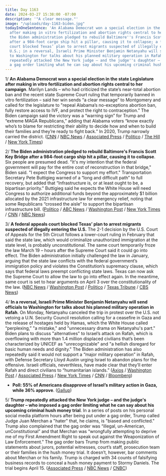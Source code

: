 ```yaml
---
title: Day 1163
date: 2024-03-27 15:38:00 -07:00
description: '"A clear message."'
image: "/uploads/day-1163-biden.jpg"
todayInOneSentence: 'An Alabama Democrat won a special election in the state Legislature
  after making in vitro fertilization and abortion rights central to her campaign;
  the Biden administration pledged to rebuild Baltimore''s Francis Scott Key Bridge
  after a 984-foot cargo ship hit a pillar, causing it to collapse; a federal appeals
  court blocked Texas’ plan to arrest migrants suspected of illegally entering the
  U.S.; in a reversal, Israeli Prime Minister Benjamin Netanyahu will send officials
  to Washington for talks about his planned military operation in Rafah; and Trump
  repeatedly attacked the New York judge – and the judge''s daughter – who imposed
  a gag order limiting what he can say about his upcoming criminal hush money trial. '
---
```


1/ **An Alabama Democrat won a special election in the state Legislature after making in vitro fertilization and abortion rights central to her campaign**. Marilyn Lands – who had criticized the state’s near-total abortion ban and the recent state Supreme Court ruling that temporarily banned in vitro fertilization – said her win sends “a clear message” to Montgomery and called for the legislature to "repeal Alabama’s no-exceptions abortion ban, fully restore access to IVF, and protect the right to contraception.” The Biden campaign said the victory was a “warning sign” for Trump and “extreme MAGA Republicans,” adding that Alabama voters “know exactly who’s to blame for restricting their ability to decide how and when to build their families and they’re ready to fight back.” In 2020, Trump narrowly carried the district. ([CNN](https://www.cnn.com/2024/03/26/politics/alabama-special-election-democrat-reproductive-rights) / [NBC News](https://www.nbcnews.com/politics/elections/democrat-marilyn-lands-wins-alabama-special-election-ivf-abortion-righ-rcna145210) / [Associated Press](https://apnews.com/article/alabama-ivf-abortion-legislature-378c3fa32dcfc2d0401f3893828482af) / [Politico](https://www.politico.com/news/2024/03/26/abortion-winning-strategy-alabama-democrat-00149205) / [The Hill](https://thehill.com/homenews/campaign/4557670-democrat-wins-alabama-special-election-after-focusing-on-ivf-abortion/) / [New York Times](https://www.nytimes.com/live/2024/03/27/us/trump-biden-election))

2/ **The Biden administration pledged to rebuild Baltimore's Francis Scott Key Bridge after a 984-foot cargo ship hit a pillar, causing it to collapse**. Six people are presumed dead. "It's my intention that the federal government will pay for the entire cost of reconstruction in that bridge," Biden said. "I expect the Congress to support my effort." Transportation Secretary Pete Buttigieg warned of a “long and difficult path” to full recovery, but added that “Infrastructure is, or at least ought to be, a bipartisan priority." Buttigieg said he expects the White House will need Congress to authorize additional funds beyond the approximately $1 billion allocated by the 2021 infrastructure law for emergency relief, noting that some Republicans “crossed the aisle” to support the bipartisan infrastructure bill. ([Politico](https://www.politico.com/news/2024/03/27/baltimore-bridge-cargo-ship-buttigieg-00149307) / [ABC News](https://abcnews.go.com/Politics/rebuilding-baltimores-collapsed-bridge-quick-easy-cheap-buttigieg/story?id=108561690) / [Washington Post](https://www.washingtonpost.com/dc-md-va/2024/03/27/baltimore-key-bridge-collapse-news-updates/) / [New York Times](https://www.nytimes.com/live/2024/03/27/us/baltimore-key-bridge-collapse) / [CNN](https://www.cnn.com/us/live-news/baltimore-key-bridge-collapse-03-27-24/index.html) / [NBC News](https://www.nbcnews.com/news/us-news/live-blog/francis-scott-key-bridge-collapse-live-updates-recovery-mission-starts-rcna145224))

3/ **A federal appeals court blocked Texas’ plan to arrest migrants suspected of illegally entering the U.S.** The 2-1 decision by the U.S. Court of Appeals for the 5th Circuit follows a lower-court ruling in February that said the state law, which would criminalize unauthorized immigration at the state level, is probably unconstitutional. The same court temporarily froze the law March 19 – hours after the Supreme Court said it could go into effect. The Biden administration initially challenged the law in January, arguing that the state law conflicts with the federal government’s immigration policy and violates the Constitution’s supremacy clause, which says that federal laws preempt conflicting state laws. Texas can now ask the Supreme Court to allow the law to go into effect again. In the meantime, same court is set to hear arguments on April 3 over the constitutionality of the law. ([NBC News](https://www.nbcnews.com/politics/immigration/divided-appeals-court-extends-block-texas-immigration-law-rcna144708) / [Washington Post](https://www.washingtonpost.com/immigration/2024/03/27/texas-immigration-law-federal-appeals-court/) / [Politico](https://www.politico.com/news/2024/03/27/texas-sb4-immigration-law-00149276) / [Texas Tribune](https://www.texastribune.org/2024/03/27/fifth-circuit-texas-immigration-law/) / [CBS News](https://www.cbsnews.com/news/sb4-appeals-court-keeps-hold-texas-immigration-law-consider-legality/))

4/ **In a reversal, Israeli Prime Minister Benjamin Netanyahu will send officials to Washington for talks about his planned military operation in Rafah**. On Monday, Netanyahu canceled the trip in protest over the U.S. not vetoing a U.N. Security Council resolution calling for a ceasefire in Gaza and the release of hostages held by Hamas, which the White House called “perplexing,” "a mistake," and "unnecessary drama on Netanyahu's part." Biden plans to discuss "alternatives" to Israel’s attack on Rafah, which is overflowing with more than 1.4 million displaced civilians that’s been characterized by UNICEF as "unrecognizable" and "a hellish disregard for basic human needs and dignity." The Biden administration has also repeatedly said it would not support a “major military operation” in Rafah, with Defense Secretary Lloyd Austin urging Israel to abandon plans for the offensive. Israeli officials, neverthless, have made clear that they’ll enter Rafah and direct civilians to “humanitarian islands.” ([Axios](https://www.axios.com/2024/03/27/netanyahu-biden-delegation-rafah-reversal) / [Washington Post](https://www.washingtonpost.com/world/2024/03/27/israel-hamas-war-news-gaza-palestine/) / [Associated Press](https://www.axios.com/2024/03/27/netanyahu-biden-delegation-rafah-reversal) / [New York Times](https://www.nytimes.com/live/2024/03/27/world/israel-hamas-war-gaza-news) / [CNN](https://www.cnn.com/2024/03/27/politics/white-house-reschedule-delegation-netanyahu/index.html) / [Bloomberg](https://www.bloomberg.com/news/articles/2024-03-27/israel-us-working-to-reschedule-canceled-meeting-on-gaza?srnd=homepage-americas&sref=MIBMEEoj))

* **Poll: 55% of Americans disapprove of Israel’s military action in Gaza, while 36% approve**. ([Gallup](https://news.gallup.com/poll/642695/majority-disapprove-israeli-action-gaza.aspx))

5/ **Trump repeatedly attacked the New York judge – and the judge's daughter – who imposed a gag order limiting what he can say about his upcoming criminal hush money trial**. In a series of posts on his personal social media platform hours after being put under a gag order, Trump called Judge Juan Merchan a "hater" that, he claims, is "biased and conflicted." Trump also complained that the gag order was “illegal, un-American, unConstitutional” and that Merchan was “wrongfully attempting to deprive me of my First Amendment Right to speak out against the Weaponization of Law Enforcement.” The gag order bars Trump from making public statements about jurors, potential witnesses, court’s staff, prosecution team or their families in the hush money trial. It doesn’t, however, bar comments about Merchan or his family. Trump is charged with 34 counts of falsifying business records to conceal a hush money payment to Stormy Daniels. The trial begins April 15.  ([Associated Press](https://apnews.com/article/donald-trump-judge-merchan-hush-money-gag-order-truth-social-daughter-578a0c6334b206d81dc2ebf6a410a502) / [NBC News](https://www.nbcnews.com/politics/donald-trump/trump-ramps-attacks-judge-hush-money-case-gag-order-rcna145297) / [CNBC](https://www.cnbc.com/2024/03/27/trump-targets-hush-money-judges-daughter-one-day-after-gag-order-.html))